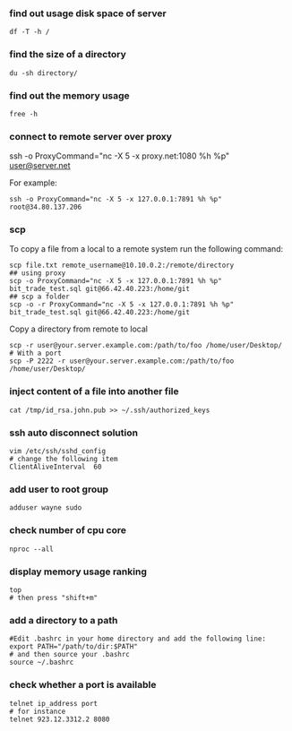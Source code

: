 ### find out usage disk space of server  
```shell script
df -T -h /
```

### find the size of a directory
```shell script
du -sh directory/
``` 


### find out the memory usage
```shell script
free -h
```

### connect to remote server over proxy
ssh -o ProxyCommand="nc -X 5 -x proxy.net:1080 %h %p" user@server.net

For example:
```shell script
ssh -o ProxyCommand="nc -X 5 -x 127.0.0.1:7891 %h %p" root@34.80.137.206
```

### scp
To copy a file from a local to a remote system run the following command:
```shell script
scp file.txt remote_username@10.10.0.2:/remote/directory
## using proxy
scp -o ProxyCommand="nc -X 5 -x 127.0.0.1:7891 %h %p" bit_trade_test.sql git@66.42.40.223:/home/git
## scp a folder 
scp -o -r ProxyCommand="nc -X 5 -x 127.0.0.1:7891 %h %p" bit_trade_test.sql git@66.42.40.223:/home/git
```
Copy a directory from remote to local
```shell script
scp -r user@your.server.example.com:/path/to/foo /home/user/Desktop/
# With a port 
scp -P 2222 -r user@your.server.example.com:/path/to/foo /home/user/Desktop/
```


### inject content of a file into another file
```shell script
cat /tmp/id_rsa.john.pub >> ~/.ssh/authorized_keys
``` 

### ssh auto disconnect solution
```shell script
vim /etc/ssh/sshd_config
# change the following item 
ClientAliveInterval  60
```

### add user to root group
```shell script
adduser wayne sudo
```

### check number of cpu core
```shell script
nproc --all
```

### display memory usage ranking 
```shell script
top 
# then press "shift+m"
``` 

### add a directory to a path
```shell script
#Edit .bashrc in your home directory and add the following line:
export PATH="/path/to/dir:$PATH"
# and then source your .bashrc
source ~/.bashrc
```

### check whether a port is available 
```shell script
telnet ip_address port
# for instance
telnet 923.12.3312.2 8080
```